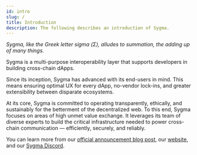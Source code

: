 ```yaml
---
id: intro
slug: /
title: Introduction
description: The following describes an introduction of Sygma.
---
```


_Sygma, like the Greek letter sigma (Σ), alludes to summation, the adding up of many things._

Sygma is a multi-purpose interoperability layer that supports developers in building cross-chain dApps.

Since its inception, Sygma has advanced with its end-users in mind. This means ensuring optimal UX for every dApp, no-vendor lock-ins, and greater extensibility between disparate ecosystems.

At its core, Sygma is committed to operating transparently, ethically, and sustainably for the betterment of the decentralized web. To this end, Sygma focuses on areas of high unmet value exchange. It leverages its team of diverse experts to build the critical infrastructure needed to power cross-chain communication — efficiently, securely, and reliably.

You can learn more from our [official announcement blog post](https://medium.com/buildwithsygma/sygma-next-generation-interoperability-1b89bfc671a4), our [website](https://buildwithsygma.com/), and our [Sygma Discord](https://discord.com/invite/7zmy3J3as5).
